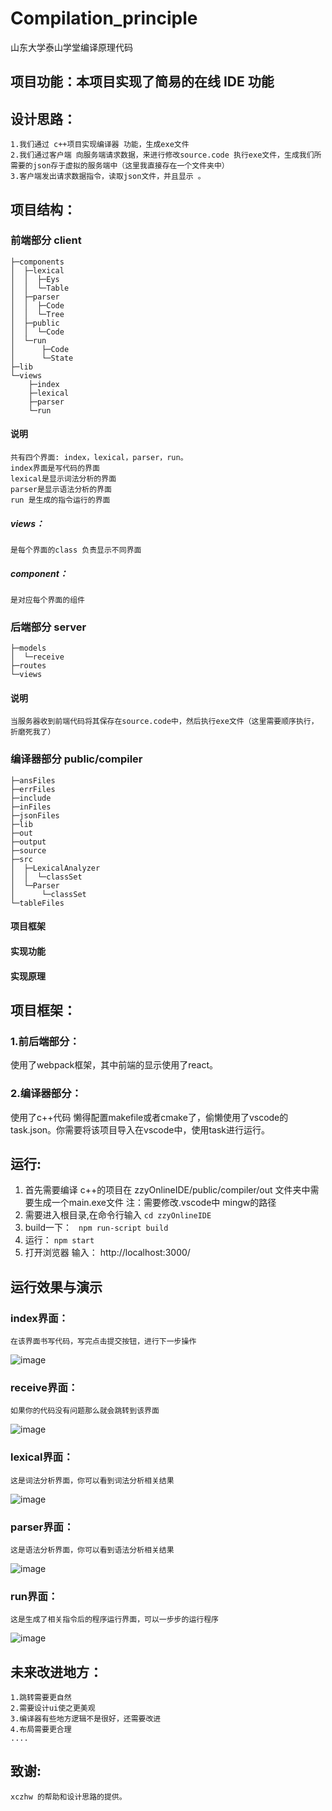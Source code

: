 # Compilation_principle
山东大学泰山学堂编译原理代码

## 项目功能：本项目实现了简易的在线 IDE 功能

## 设计思路：
    1.我们通过 c++项目实现编译器 功能，生成exe文件 
    2.我们通过客户端 向服务端请求数据，来进行修改source.code 执行exe文件，生成我们所需要的json存于虚拟的服务端中（这里我直接存在一个文件夹中）
    3.客户端发出请求数据指令，读取json文件，并且显示 。

## 项目结构：

### 前端部分 client

    ├─components
    │  ├─lexical
    │  │  ├─Eys
    │  │  └─Table
    │  ├─parser
    │  │  ├─Code
    │  │  └─Tree
    │  ├─public
    │  │  └─Code
    │  └─run
    │      ├─Code
    │      └─State
    ├─lib
    └─views
        ├─index
        ├─lexical
        ├─parser
        └─run

#### 说明
    共有四个界面: index，lexical，parser，run。
    index界面是写代码的界面
    lexical是显示词法分析的界面
    parser是显示语法分析的界面
    run 是生成的指令运行的界面

##### views：
    是每个界面的class 负责显示不同界面 

##### component：
    是对应每个界面的组件

### 后端部分 server

    ├─models
    │  └─receive
    ├─routes
    └─views

#### 说明
    当服务器收到前端代码将其保存在source.code中，然后执行exe文件（这里需要顺序执行，折磨死我了）

#### 

### 编译器部分 public/compiler

    ├─ansFiles
    ├─errFiles
    ├─include
    ├─inFiles
    ├─jsonFiles
    ├─lib
    ├─out
    ├─output
    ├─source
    ├─src
    │  ├─LexicalAnalyzer
    │  │  └─classSet
    │  └─Parser
    │      └─classSet
    └─tableFiles

#### 项目框架

#### 实现功能

#### 实现原理

## 项目框架：
### 1.前后端部分：
使用了webpack框架，其中前端的显示使用了react。
### 2.编译器部分：
使用了c++代码
懒得配置makefile或者cmake了，偷懒使用了vscode的task.json。你需要将该项目导入在vscode中，使用task进行运行。


## 运行:
1. 首先需要编译 c++的项目在 zzyOnlineIDE/public/compiler/out 文件夹中需要生成一个main.exe文件
注：需要修改.vscode中 mingw的路径
2. 需要进入根目录,在命令行输入
    `cd zzyOnlineIDE`
3. build一下：
    ` npm run-script build`
4.  运行：
    `npm start`
5. 打开浏览器 输入：
    http://localhost:3000/

## 运行效果与演示

### index界面：
    在该界面书写代码，写完点击提交按钮，进行下一步操作
![image](https://github.com/zhangzuyuan/Compilation_principle/blob/master/image/index.png)

### receive界面：
    如果你的代码没有问题那么就会跳转到该界面
![image](https://github.com/zhangzuyuan/Compilation_principle/blob/master/image/receive.png)

### lexical界面：
    这是词法分析界面，你可以看到词法分析相关结果
![image](https://github.com/zhangzuyuan/Compilation_principle/blob/master/image/lexical.png)

### parser界面：
    这是语法分析界面，你可以看到语法分析相关结果
![image](https://github.com/zhangzuyuan/Compilation_principle/blob/master/image/parser.png)

### run界面：
    这是生成了相关指令后的程序运行界面，可以一步步的运行程序
![image](https://github.com/zhangzuyuan/Compilation_principle/blob/master/image/run.png)


## 未来改进地方：
    1.跳转需要更自然
    2.需要设计ui使之更美观
    3.编译器有些地方逻辑不是很好，还需要改进
    4.布局需要更合理
    ....

## 致谢:
    xczhw 的帮助和设计思路的提供。